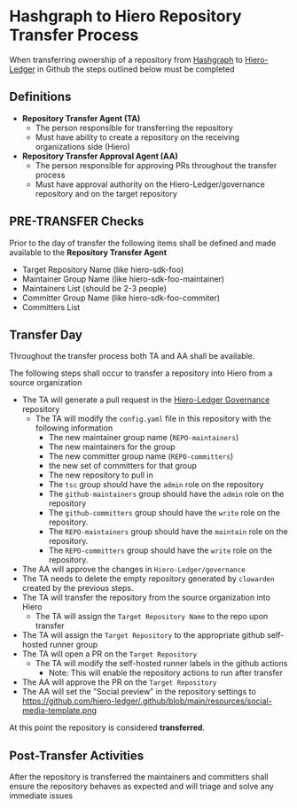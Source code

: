 # Hashgraph to Hiero Repository Transfer Process

When transferring ownership of a repository from [Hashgraph](https://github.com/hashgraph) to [Hiero-Ledger](https://github.com/hiero-ledger) in Github the steps outlined below must be completed

## Definitions

- **Repository Transfer Agent (TA)** 
  - The person responsible for transferring the repository
  - Must have ability to create a repository on the receiving organizations side (Hiero)
- **Repository Transfer Approval Agent (AA)**
  - The person responsible for approving PRs throughout the transfer process
  - Must have approval authority on the Hiero-Ledger/governance repository and on the target repository

## PRE-TRANSFER Checks

Prior to the day of transfer the following items shall be defined and made available to the **Repository Transfer Agent**

- Target Repository Name (like hiero-sdk-foo)
- Maintainer Group Name (like hiero-sdk-foo-maintainer)
- Maintainers List (should be 2-3 people)
- Committer Group Name (like hiero-sdk-foo-commiter)
- Committers List 

## Transfer Day

Throughout the transfer process both TA and AA shall be available.

The following steps shall occur to transfer a repository into Hiero from a source organization

- The TA will generate a pull request in the [Hiero-Ledger Governance](https://github.com/hiero-ledger/governance) repository
  - The TA will modify the `config.yaml` file in this repository with the following information
    - The new maintainer group name (`REPO-maintainers`)
    - The new maintainers for the group
    - The new committer group name (`REPO-committers`)
    - the new set of committers for that group
    - The new repository to pull in
    - The `tsc` group should have the `admin` role on the repository
    - The `github-maintainers` group should have the `admin` role on the repository
    - The `github-committers` group should have the `write` role on the repository.
    - The `REPO-maintainers` group should have the `maintain` role on the repository.
    - The `REPO-committers` group should have the `write` role on the repository.
- The AA will approve the changes in `Hiero-Ledger/governance`
- The TA needs to delete the empty repository generated by `clowarden` created by the previous steps. 
- The TA will transfer the repository from the source organization into Hiero
  - The TA will assign the `Target Repository Name` to the repo upon transfer
- The TA will assign the `Target Repository` to the appropriate github self-hosted runner group
- The TA will open a PR on the `Target Repository`
  - The TA will modify the self-hosted runner labels in the github actions
    - Note: This will enable the repository actions to run after transfer
- The AA will approve the PR on the `Target Repository`
- The AA will set the "Social preview" in the repository settings to https://github.com/hiero-ledger/.github/blob/main/resources/social-media-template.png

At this point the repository is considered **transferred**.

## Post-Transfer Activities

After the repository is transferred the maintainers and committers shall ensure the repository behaves as expected and will triage and solve any immediate issues
